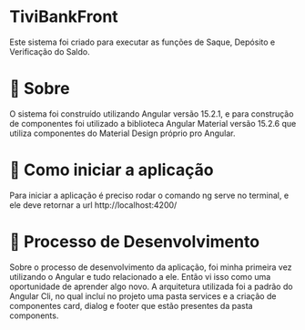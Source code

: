 # TiviBankFront 
Este sistema foi criado para executar as funções de Saque,
Depósito e Verificação do Saldo. 

# 📖 Sobre
O sistema foi construído  utilizando Angular versão 15.2.1, e para construção de componentes foi utilizado a 
biblioteca Angular Material versão 15.2.6 que utiliza componentes do Material Design próprio pro Angular. 

# 🐞 Como iniciar a aplicação
Para iniciar a aplicação é preciso rodar o comando ng serve no terminal, e ele deve retornar a url http://localhost:4200/

# 🌱 Processo de Desenvolvimento 
Sobre o processo de desenvolvimento da aplicação, foi minha primeira vez utilizando o Angular e tudo relacionado a ele. Então vi isso como uma oportunidade de aprender algo novo. 
A arquitetura utilizada foi a padrão do Angular Cli, no qual incluí no projeto uma pasta services e a criação de componentes card, dialog e footer que estão presentes da pasta components. 
